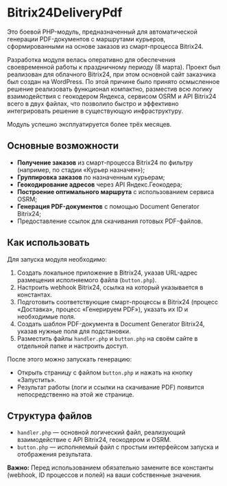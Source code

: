 # Bitrix24DeliveryPdf

Это боевой PHP-модуль, предназначенный для автоматической генерации PDF-документов с маршрутами курьеров, сформированными на основе заказов из смарт-процесса Bitrix24.

Разработка модуля велась оперативно для обеспечения своевременной работы к праздничному периоду (8 марта). Проект был реализован для облачного Bitrix24, при этом основной сайт заказчика был создан на WordPress. По этой причине было принято осмысленное решение реализовать функционал компактно, разместив всю логику взаимодействия с геокодером Яндекса, сервисом OSRM и API Bitrix24 всего в двух файлах, что позволило быстро и эффективно интегрировать решение в существующую инфраструктуру.

Модуль успешно эксплуатируется более трёх месяцев.

## Основные возможности

* **Получение заказов** из смарт-процесса Bitrix24 по фильтру (например, по стадии «Курьер назначен»);
* **Группировка заказов** по назначенным курьерам;
* **Геокодирование адресов** через API Яндекс.Геокодера;
* **Построение оптимального маршрута** с использованием сервиса OSRM;
* **Генерация PDF-документов** с помощью Document Generator Bitrix24;
* Предоставление ссылок для скачивания готовых PDF-файлов.

## Как использовать

Для запуска модуля необходимо:

1. Создать локальное приложение в Bitrix24, указав URL-адрес размещения исполняемого файла (`button.php`).
2. Настроить webhook Bitrix24, ссылка на который указывается в константах.
3. Подготовить соответствующие смарт-процессы в Bitrix24 (процесс «Доставка», процесс «Генерируем PDF»), указать их ID и необходимые поля.
4. Создать шаблон PDF-документа в Document Generator Bitrix24, указав нужные поля для подстановки.
5. Разместить файлы `handler.php` и `button.php` на своём сайте в отдельной папке и настроить доступ.

После этого можно запускать генерацию:

* Открыть страницу с файлом `button.php` и нажать на кнопку «Запустить».
* Результат работы (логи и ссылки на скачивание PDF) появится непосредственно на этой же странице.

## Структура файлов

* `handler.php` — основной логический файл, реализующий взаимодействие с API Bitrix24, геокодером и OSRM.
* `button.php` — исполняемый файл с простым интерфейсом запуска и отображения результата.

**Важно:** Перед использованием обязательно замените все константы (webhook, ID процессов и полей) на ваши собственные значения.
